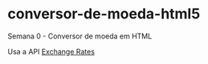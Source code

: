 # conversor-de-moeda-html5
Semana 0 - Conversor de moeda em HTML


Usa a API [Exchange Rates](http://exchangeratesapi.io/)